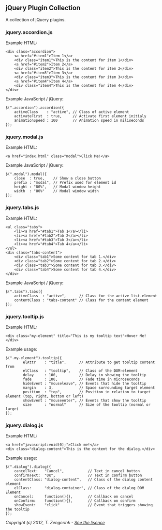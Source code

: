 jQuery Plugin Collection
------------------------

A collection of jQuery plugins.

### jquery.accordion.js

Example HTML:

	<div class="accordion">
		<a href="#item1">Item 1</a>
		<div class="item1">This is the content for item 1</div>
		<a href="#item2">Item 2</a>
		<div class="item2">This is the content for item 2</div>
		<a href="#item3">Item 3</a>
		<div class="item3">This is the content for item 3</div>
		<a href="#item4">Item 4</a>
		<div class="item4">This is the content for item 4</div>
	</div>

Example JavaScript / jQuery:

	$(".accordion").accordion({
		activeClass    : "active", // Class of active element
		activateFirst  : true,     // Activate first element initialy
		animationSpeed : 100       // Animation speed in miliseconds
	});

### jquery.modal.js

Example HTML:

    <a href="index.html" class="modal">Click Me!</a>

Example JavaScript / jQuery:

    $(".modal").modal({
        close  : true,    // Show a close button
        prefix : "modal", // Prefix used for element id
        height : "80%",   // Modal window height
        width  : "80%"    // Modal window width
    });

### jquery.tabs.js

Example HTML:

	<ul class="tabs">
		<li><a href="#tab1">Tab 1</a></li>
		<li><a href="#tab2">Tab 2</a></li>
		<li><a href="#tab3">Tab 3</a></li>
		<li><a href="#tab4">Tab 4</a></li>
	</ul>
	<div class="tabs-content">
		<div class="tab1">Some content for tab 1.</div>
		<div class="tab2">Some content for tab 2.</div>
		<div class="tab3">Some content for tab 3.</div>
		<div class="tab4">Some content for tab 4.</div>
	</div>

Example JavaScript / jQuery:

	$(".tabs").tabs({
		activeClass  : "active",      // Class for the active list-element
		contentClass : "tabs-content" // Class for the content element
	});

### jquery.tooltip.js

Example HTML:

	<div class="my-element" title="This is my tooltip text">Hover Me!</div>

Example usage:

    $(".my-element").tooltip({
            elAttr    : "title",      // Attribute to get tooltip content from
			elClass   : "tooltip",    // Class of the DOM-element
			delay     : 100,          // Delay in showing the tooltip
			fade      : 100,          // Fade time in microseconds
			hideEvent : "mouseleave", // Events that hide the tooltip
			margin    : 3,            // Space surrounding target element
			position  : "top",        // Position in relation to target element (top, right, bottom or left)
			showEvent : "mouseenter", // Events that show the tooltip
			size      : "normal"      // Size of the tooltip (normal or large)
    });

### jquery.dialog.js

Example HTML:

    <a href="javascript:void(0);">Click me!</a>
    <div class="dialog-content">This is the content for the dialog.</div>

Example usage:

    $(".dialog").dialog({
        cancelText:   "Cancel",           // Text in cancel button
        confirmText:  "OK",               // Text in confirm button
        contentClass: "dialog-content",   // Class of the dialog content element
        elClass:      "dialog-container", // Class of the dialog DOM Element
        onCancel:     function(){},       // Callback on cancel
        onConfirm:    function(){},       // Callback on confirm
        showEvent:    "click"             // Event that triggers showing the tooltip
    });

*Copyright (c) 2012, T. Zengerink - [See the lisence](https://raw.github.com/Mytho/jQuery-Plugin-Collection/master/LICENSE)*
